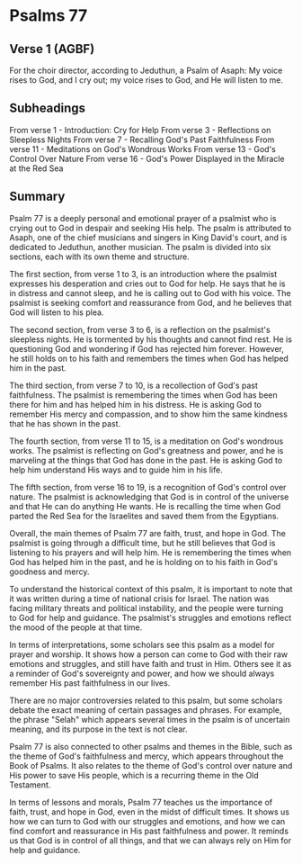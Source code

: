 # Psalms 77

## Verse 1 (AGBF)

For the choir director, according to Jeduthun, a Psalm of Asaph: My voice rises to God, and I cry out; my voice rises to God, and He will listen to me.

## Subheadings

From verse 1 - Introduction: Cry for Help
From verse 3 - Reflections on Sleepless Nights
From verse 7 - Recalling God's Past Faithfulness
From verse 11 - Meditations on God's Wondrous Works
From verse 13 - God's Control Over Nature
From verse 16 - God's Power Displayed in the Miracle at the Red Sea

## Summary

Psalm 77 is a deeply personal and emotional prayer of a psalmist who is crying out to God in despair and seeking His help. The psalm is attributed to Asaph, one of the chief musicians and singers in King David's court, and is dedicated to Jeduthun, another musician. The psalm is divided into six sections, each with its own theme and structure.

The first section, from verse 1 to 3, is an introduction where the psalmist expresses his desperation and cries out to God for help. He says that he is in distress and cannot sleep, and he is calling out to God with his voice. The psalmist is seeking comfort and reassurance from God, and he believes that God will listen to his plea.

The second section, from verse 3 to 6, is a reflection on the psalmist's sleepless nights. He is tormented by his thoughts and cannot find rest. He is questioning God and wondering if God has rejected him forever. However, he still holds on to his faith and remembers the times when God has helped him in the past.

The third section, from verse 7 to 10, is a recollection of God's past faithfulness. The psalmist is remembering the times when God has been there for him and has helped him in his distress. He is asking God to remember His mercy and compassion, and to show him the same kindness that he has shown in the past.

The fourth section, from verse 11 to 15, is a meditation on God's wondrous works. The psalmist is reflecting on God's greatness and power, and he is marveling at the things that God has done in the past. He is asking God to help him understand His ways and to guide him in his life.

The fifth section, from verse 16 to 19, is a recognition of God's control over nature. The psalmist is acknowledging that God is in control of the universe and that He can do anything He wants. He is recalling the time when God parted the Red Sea for the Israelites and saved them from the Egyptians.

Overall, the main themes of Psalm 77 are faith, trust, and hope in God. The psalmist is going through a difficult time, but he still believes that God is listening to his prayers and will help him. He is remembering the times when God has helped him in the past, and he is holding on to his faith in God's goodness and mercy.

To understand the historical context of this psalm, it is important to note that it was written during a time of national crisis for Israel. The nation was facing military threats and political instability, and the people were turning to God for help and guidance. The psalmist's struggles and emotions reflect the mood of the people at that time.

In terms of interpretations, some scholars see this psalm as a model for prayer and worship. It shows how a person can come to God with their raw emotions and struggles, and still have faith and trust in Him. Others see it as a reminder of God's sovereignty and power, and how we should always remember His past faithfulness in our lives.

There are no major controversies related to this psalm, but some scholars debate the exact meaning of certain passages and phrases. For example, the phrase "Selah" which appears several times in the psalm is of uncertain meaning, and its purpose in the text is not clear.

Psalm 77 is also connected to other psalms and themes in the Bible, such as the theme of God's faithfulness and mercy, which appears throughout the Book of Psalms. It also relates to the theme of God's control over nature and His power to save His people, which is a recurring theme in the Old Testament.

In terms of lessons and morals, Psalm 77 teaches us the importance of faith, trust, and hope in God, even in the midst of difficult times. It shows us how we can turn to God with our struggles and emotions, and how we can find comfort and reassurance in His past faithfulness and power. It reminds us that God is in control of all things, and that we can always rely on Him for help and guidance.